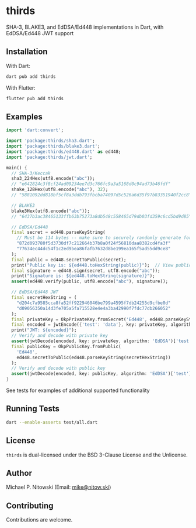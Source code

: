 # thirds

SHA-3, BLAKE3, and EdDSA/Ed448 implementations in Dart, with EdDSA/Ed448 JWT support

## Installation

With Dart:
```sh
dart pub add thirds
```

With Flutter:
```sh
flutter pub add thirds
```

## Examples

```dart
import 'dart:convert';

import 'package:thirds/sha3.dart';
import 'package:thirds/blake3.dart';
import 'package:thirds/ed448.dart' as ed448;
import 'package:thirds/jwt.dart';

main() {
  // SHA-3/Keccak
  sha3_224Hex(utf8.encode("abc"));
  // "e642824c3f8cf24ad09234ee7d3c766fc9a3a5168d0c94ad73b46fdf"
  shake_128Hex(utf8.encode("abc"), 32);
  // "5881092dd818bf5cf8a3ddb793fbcba74097d5c526a6d35f97b83351940f2cc8"

  // BLAKE3
  blake3Hex(utf8.encode("abc"));
  // "6437b3ac38465133ffb63b75273a8db548c558465d79db03fd359c6cd5bd9d85"

  // EdDSA/Ed448
  final secret = ed448.parseKeyString(
    // Must be 114 bytes -- make sure to securely randomly generate for real
    "872d093780f5d3730df7c212664b37b8a0f24f56810daa8382cd4fa3f"
    "77634ec44dc54f1c2ed9bea86fafb7632d8be199ea165f5ad55dd9ce8"
  );
  final public = ed448.secretToPublic(secret);
  print("Public key is: ${ed448.toHexString(public)}");  // View public key
  final signature = ed448.sign(secret, utf8.encode("abc"));
  print("Signature is: ${ed448.toHexString(signature)}");
  assert(ed448.verify(public, utf8.encode("abc"), signature));

  // EdDSA/Ed448 JWT
  final secretHexString = (
    "d204c7a9585cca8fa52ff922946046be799a4595f7db24255d9cfbe0d"
    "d09056350a14d3fe705a5fa715528e4e4a3ba42990f7fdc77db266052"
  );
  final privateKey = OkpPrivateKey.fromSecret('Ed448', ed448.parseKeyString(secretHexString));
  final encoded = jwtEncode({'test': 'data'}, key: privateKey, algorithm: 'EdDSA');
  print("JWT: ${encoded}");
  // Verify and decode with private key
  assert(jwtDecode(encoded, key: privateKey, algorithm: 'EdDSA')['test'] == 'data');
  final publicKey = OkpPublicKey.fromPublic(
    'Ed448',
    ed448.secretToPublic(ed448.parseKeyString(secretHexString))
  );
  // Verify and decode with public key
  assert(jwtDecode(encoded, key: publicKey, algorithm: 'EdDSA')['test'] == 'data');
}
```

See tests for examples of additional supported functionality

## Running Tests

```sh
dart --enable-asserts test/all.dart
```

## License

`thirds` is dual-licensed under the BSD 3-Clause License and the Unlicense.

## Author

Michael P. Nitowski (Email: <mike@nitow.ski>)

## Contributing

Contributions are welcome.
